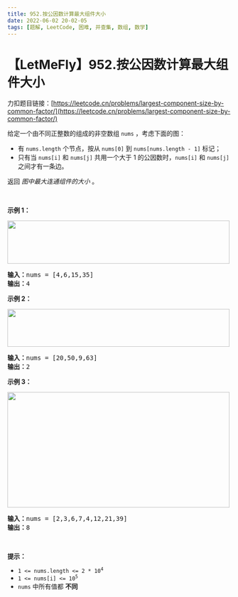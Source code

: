 ```yaml
---
title: 952.按公因数计算最大组件大小
date: 2022-06-02 20-02-05
tags: [题解, LeetCode, 困难, 并查集, 数组, 数学]
---
```


# 【LetMeFly】952.按公因数计算最大组件大小

力扣题目链接：[https://leetcode.cn/problems/largest-component-size-by-common-factor/](https://leetcode.cn/problems/largest-component-size-by-common-factor/)

<p>给定一个由不同正整数的组成的非空数组&nbsp;<code>nums</code> ，考虑下面的图：</p>

<ul>
	<li>有&nbsp;<code>nums.length</code>&nbsp;个节点，按从&nbsp;<code>nums[0]</code>&nbsp;到&nbsp;<code>nums[nums.length - 1]</code>&nbsp;标记；</li>
	<li>只有当&nbsp;<code>nums[i]</code>&nbsp;和&nbsp;<code>nums[j]</code>&nbsp;共用一个大于 1 的公因数时，<code>nums[i]</code>&nbsp;和&nbsp;<code>nums[j]</code>之间才有一条边。</li>
</ul>

<p>返回 <em>图中最大连通组件的大小</em> 。</p>

<p>&nbsp;</p>

<ol>
</ol>

<p><strong>示例 1：</strong></p>

<p><img src="https://assets.leetcode.com/uploads/2018/12/01/ex1.png" style="height: 97px; width: 500px;" /></p>

<pre>
<strong>输入：</strong>nums = [4,6,15,35]
<strong>输出：</strong>4
</pre>

<p><strong>示例 2：</strong></p>

<p><img src="https://assets.leetcode.com/uploads/2018/12/01/ex2.png" style="height: 85px; width: 500px;" /></p>

<pre>
<strong>输入：</strong>nums = [20,50,9,63]
<strong>输出：</strong>2
</pre>

<p><strong>示例 3：</strong></p>

<p><img src="https://assets.leetcode.com/uploads/2018/12/01/ex3.png" style="height: 260px; width: 500px;" /></p>

<pre>
<strong>输入：</strong>nums = [2,3,6,7,4,12,21,39]
<strong>输出：</strong>8
</pre>

<p>&nbsp;</p>

<p><strong>提示：</strong></p>

<ul>
	<li><code>1 &lt;= nums.length &lt;= 2 * 10<sup>4</sup></code></li>
	<li><code>1 &lt;= nums[i] &lt;= 10<sup>5</sup></code></li>
	<li><code>nums</code>&nbsp;中所有值都 <strong>不同</strong></li>
</ul>


    